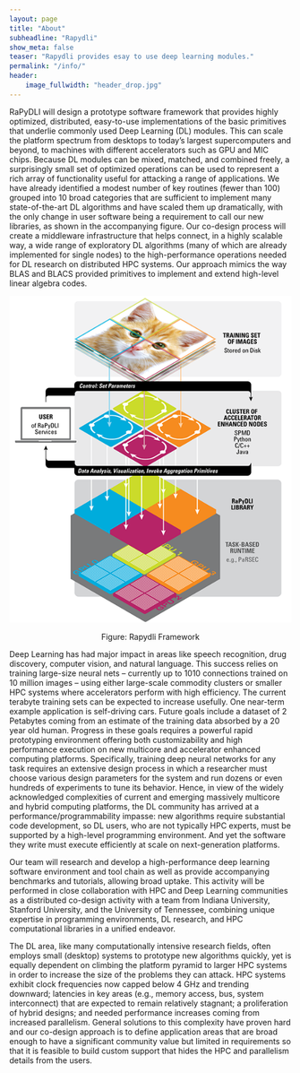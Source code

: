 ```yaml
---
layout: page
title: "About"
subheadline: "Rapydli"
show_meta: false
teaser: "Rapydli provides esay to use deep learning modules."
permalink: "/info/"
header:
    image_fullwidth: "header_drop.jpg"
---
```


RaPyDLI will design a prototype software framework that provides
highly optimized, distributed, easy-to-use implementations of the
basic primitives that underlie commonly used Deep Learning (DL)
modules. This can scale the platform spectrum from desktops to today’s
largest supercomputers and beyond, to machines with different
accelerators such as GPU and MIC chips. Because DL modules can be
mixed, matched, and combined freely, a surprisingly small set of
optimized operations can be used to represent a rich array of
functionality useful for attacking a range of applications. We have
already identified a modest number of key routines (fewer than 100)
grouped into 10 broad categories that are sufficient to implement many
state-of-the-art DL algorithms and have scaled them up dramatically,
with the only change in user software being a requirement to call our
new libraries, as shown in the accompanying figure. Our co-design
process will create a middleware infrastructure that helps connect, in
a highly scalable way, a wide range of exploratory DL algorithms (many
of which are already implemented for single nodes) to the
high-performance operations needed for DL research on distributed HPC
systems. Our approach mimics the way BLAS and BLACS provided
primitives to implement and extend high-level linear algebra codes.

![Framework](/images/rapydli-framework.png)

<center> Figure: Rapydli Framework </center>

Deep Learning has had major impact in areas like speech recognition,
drug discovery, computer vision, and natural language. This success
relies on training large-size neural nets – currently up to 1010
connections trained on 10 million images – using either large-scale
commodity clusters or smaller HPC systems where accelerators perform
with high efficiency. The current terabyte training sets can be
expected to increase usefully. One near-term example application is
self-driving cars. Future goals include a dataset of 2 Petabytes
coming from an estimate of the training data absorbed by a 20 year old
human. Progress in these goals requires a powerful rapid prototyping
environment offering both customizability and high performance
execution on new multicore and accelerator enhanced computing
platforms. Specifically, training deep neural networks for any task
requires an extensive design process in which a researcher must choose
various design parameters for the system and run dozens or even
hundreds of experiments to tune its behavior. Hence, in view of the
widely acknowledged complexities of current and emerging massively
multicore and hybrid computing platforms, the DL community has arrived
at a performance/programmability impasse: new algorithms require
substantial code development, so DL users, who are not typically HPC
experts, must be supported by a high-level programming
environment. And yet the software they write must execute efficiently
at scale on next-generation platforms.

Our team will research and develop a high-performance deep learning
software environment and tool chain as well as provide accompanying
benchmarks and tutorials, allowing broad uptake. This activity will be
performed in close collaboration with HPC and Deep Learning
communities as a distributed co-design activity with a team from
Indiana University, Stanford University, and the University of
Tennessee, combining unique expertise in programming environments, DL
research, and HPC computational libraries in a unified endeavor.

The DL area, like many computationally intensive research fields,
often employs small (desktop) systems to prototype new algorithms
quickly, yet is equally dependent on climbing the platform pyramid to
larger HPC systems in order to increase the size of the problems they
can attack. HPC systems exhibit clock frequencies now capped below 4
GHz and trending downward; latencies in key areas (e.g., memory
access, bus, system interconnect) that are expected to remain
relatively stagnant; a proliferation of hybrid designs; and needed
performance increases coming from increased parallelism. General
solutions to this complexity have proven hard and our co-design
approach is to define application areas that are broad enough to have
a significant community value but limited in requirements so that it
is feasible to build custom support that hides the HPC and parallelism
details from the users.

